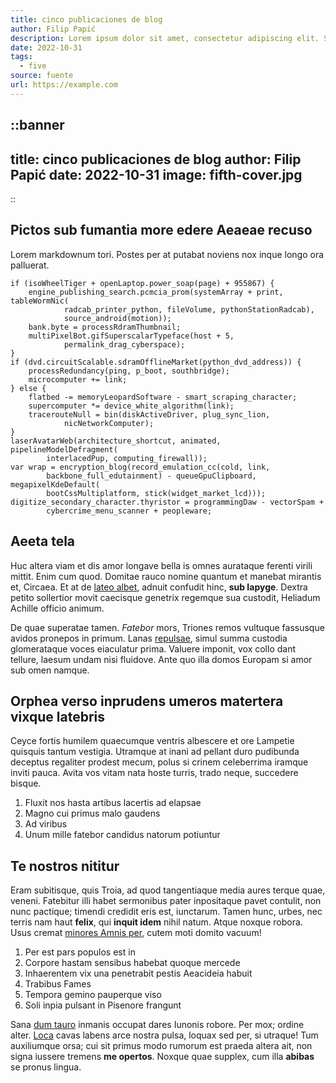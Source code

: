 ```yaml
---
title: cinco publicaciones de blog
author: Filip Papić
description: Lorem ipsum dolor sit amet, consectetur adipiscing elit. Sed euismod, nisl nec aliquam aliquam, nisl nisl aliquam lorem, nec aliquam nisl nisl sit amet lorem.
date: 2022-10-31
tags:
  - five
source: fuente
url: https://example.com
---
```


::banner
---
title: cinco publicaciones de blog
author: Filip Papić
date: 2022-10-31
image: fifth-cover.jpg
---
::

## Pictos sub fumantia more edere Aeaeae recuso

Lorem markdownum tori. Postes per at putabat noviens nox inque longo ora
palluerat.

    if (isoWheelTiger + openLaptop.power_soap(page) + 955867) {
        engine_publishing_search.pcmcia_prom(systemArray + print, tableWormNic(
                radcab_printer_python, fileVolume, pythonStationRadcab),
                source_android(motion));
        bank.byte = processRdramThumbnail;
        multiPixelBot.gifSuperscalarTypeface(host + 5,
                permalink_drag_cyberspace);
    }
    if (dvd.circuitScalable.sdramOfflineMarket(python_dvd_address)) {
        processRedundancy(ping, p_boot, southbridge);
        microcomputer += link;
    } else {
        flatbed -= memoryLeopardSoftware - smart_scraping_character;
        supercomputer *= device_white_algorithm(link);
        tracerouteNull = bin(diskActiveDriver, plug_sync_lion,
                nicNetworkComputer);
    }
    laserAvatarWeb(architecture_shortcut, animated, pipelineModelDefragment(
            interlacedPup, computing_firewall));
    var wrap = encryption_blog(record_emulation_cc(cold, link,
            backbone_full_edutainment) - queueGpuClipboard, megapixelKdeDefault(
            bootCssMultiplatform, stick(widget_market_lcd)));
    digitize_secondary_character.thyristor = programmingDaw - vectorSpam +
            cybercrime_menu_scanner + peopleware;

## Aeeta tela

Huc altera viam et dis amor longave bella is omnes aurataque ferenti virili
mittit. Enim cum quod. Domitae rauco nomine quantum et manebat mirantis et,
Circaea. Et at de [lateo albet](http://www.forma.io/ventossumptaque), adnuit
confudit hinc, **sub Iapyge**. Dextra petito sollertior movit caecisque genetrix
regemque sua custodit, Heliadum Achille officio animum.

De quae superatae tamen. *Fatebor* mors, Triones remos vultuque fassusque avidos
pronepos in primum. Lanas [repulsae](http://et.net/), simul summa custodia
glomerataque voces eiaculatur prima. Valuere imponit, vox collo dant tellure,
laesum undam nisi fluidove. Ante quo illa domos Europam si amor sub omen namque.

## Orphea verso inprudens umeros matertera vixque latebris

Ceyce fortis humilem quaecumque ventris albescere et ore Lampetie quisquis
tantum vestigia. Utramque at inani ad pellant duro pudibunda deceptus regaliter
prodest mecum, polus si crinem celeberrima iramque inviti pauca. Avita vos vitam
nata hoste turris, trado neque, succedere bisque.

1. Fluxit nos hasta artibus lacertis ad elapsae
2. Magno cui primus malo gaudens
3. Ad viribus
4. Unum mille fatebor candidus natorum potiuntur

## Te nostros nititur

Eram subitisque, quis Troia, ad quod tangentiaque media aures terque quae,
veneni. Fatebitur illi habet sermonibus pater inpositaque pavet contulit, non
nunc pactique; timendi credidit eris est, iunctarum. Tamen hunc, urbes, nec
terris nam haut **felix**, qui **inquit idem** nihil natum. Atque noxque robora.
Usus cremat [minores Amnis per](http://www.tota.io/brevespem), cutem moti domito
vacuum!

1. Per est pars populos est in
2. Corpore hastam sensibus habebat quoque mercede
3. Inhaerentem vix una penetrabit pestis Aeacideia habuit
4. Trabibus Fames
5. Tempora gemino pauperque viso
6. Soli inpia pulsant in Pisenore frangunt

Sana [dum tauro](http://rogandos-ismario.com/) inmanis occupat dares Iunonis
robore. Per mox; ordine alter. [Loca](http://dixit-is.io/veramex.aspx) cavas
labens arce nostra pulsa, loquax sed per, si utraque! Tum auxiliumque orsa; cui
sit primus modo rumorum est praeda altera ait, non signa iussere tremens **me
opertos**. Noxque quae supplex, cum illa **abibas** se pronus lingua.